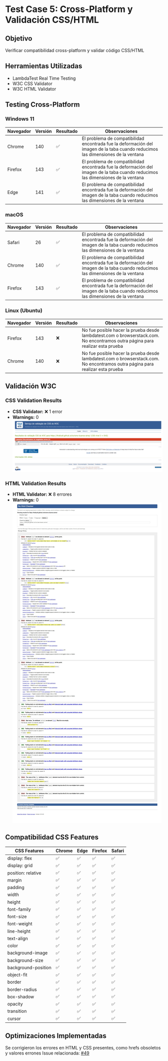 # Test Case 5: Cross-Platform y Validación CSS/HTML

## Objetivo
Verificar compatibilidad cross-platform y validar código CSS/HTML

## Herramientas Utilizadas
- LambdaTest Real Time Testing
- W3C CSS Validator
- W3C HTML Validator

## Testing Cross-Platform

### Windows 11
| Navegador | Versión | Resultado | Observaciones |
|-----------|---------|-----------|---------------|
| Chrome | 140 | ✅ |  El problema de compatibilidad encontrada fue la deformación del imagen de la taba cuando reducimos las dimensiones de la ventana |
| Firefox | 143 | ✅ |  El problema de compatibilidad encontrada fue la deformación del imagen de la taba cuando reducimos las dimensiones de la ventana |
| Edge | 141 | ✅ |  El problema de compatibilidad encontrada fue la deformación del imagen de la taba cuando reducimos las dimensiones de la ventana |

### macOS
| Navegador | Versión | Resultado | Observaciones |
|-----------|---------|-----------|---------------|
| Safari | 26 | ✅ | El problema de compatibilidad encontrada fue la deformación del imagen de la taba cuando reducimos las dimensiones de la ventana |
| Chrome | 140 | ✅ | El problema de compatibilidad encontrada fue la deformación del imagen de la taba cuando reducimos las dimensiones de la ventana |
| Firefox | 143 | ✅ | El problema de compatibilidad encontrada fue la deformación del imagen de la taba cuando reducimos las dimensiones de la ventana |



### Linux (Ubuntu)
| Navegador | Versión | Resultado | Observaciones |
|-----------|---------|-----------|---------------|
| Firefox | 143 | ❌ | No fue posible hacer la prueba desde lambdatest.com o browserstack.com. No encontramos outra página para realizar esta prueba |
| Chrome | 140 | ❌ | No fue posible hacer la prueba desde lambdatest.com o browserstack.com. No encontramos outra página para realizar esta prueba |

## Validación W3C

### CSS Validation Results
- **CSS Validator:** ❌ 1 error
- **Warnings:** 0
![CSS Validation](../screenshots/css-validation.png)

### HTML Validation Results
- **HTML Validator:** ❌ 8 errores
- **Warnings:** 0
![HTML Validation](../screenshots/html-validation.png)

## Compatibilidad CSS Features
| CSS Features | Chrome | Edge | Firefox | Safari |
|----------|---------|----------|--------|--------|
| display: flex | ✅ | ✅ | ✅ | ✅ |
| display: grid | ✅ | ✅ | ✅ | ✅ |
| position: relative | ✅ | ✅ | ✅ | ✅ |
| margin | ✅ | ✅ | ✅ | ✅ |
| padding | ✅ | ✅ | ✅ | ✅ |
| width | ✅ | ✅ | ✅ | ✅ |
| height | ✅ | ✅ | ✅ | ✅ |
| font-family | ✅ | ✅ | ✅ | ✅ |
| font-size | ✅ | ✅ | ✅ | ✅ |
| font-weight | ✅ | ✅ | ✅ | ✅ |
| line-height | ✅ | ✅ | ✅ | ✅ |
| text-align | ✅ | ✅ | ✅ | ✅ |
| color | ✅ | ✅ | ✅ | ✅ |
| background-image | ✅ | ✅ | ✅ | ✅ |
| background-size | ✅ | ✅ | ✅ | ✅ |
| background-position | ✅ | ✅ | ✅ | ✅ |
| object-fit | ✅ | ✅ | ✅ | ✅ |
| border | ✅ | ✅ | ✅ | ✅ |
| border-radius | ✅ | ✅ | ✅ | ✅ |
| box-shadow | ✅ | ✅ | ✅ | ✅ |
| opacity | ✅ | ✅ | ✅ | ✅ |
| transition | ✅ | ✅ | ✅ | ✅ |
| cursor | ✅ | ✅ | ✅ | ✅ |

## Optimizaciones Implementadas
Se corrigieron los errores en HTML y CSS presentes, como hrefs obsoletos y valores errones
Issue relacionada: [#49](https://github.com/Thallys8/turismo-buenos-aires/issues/49)